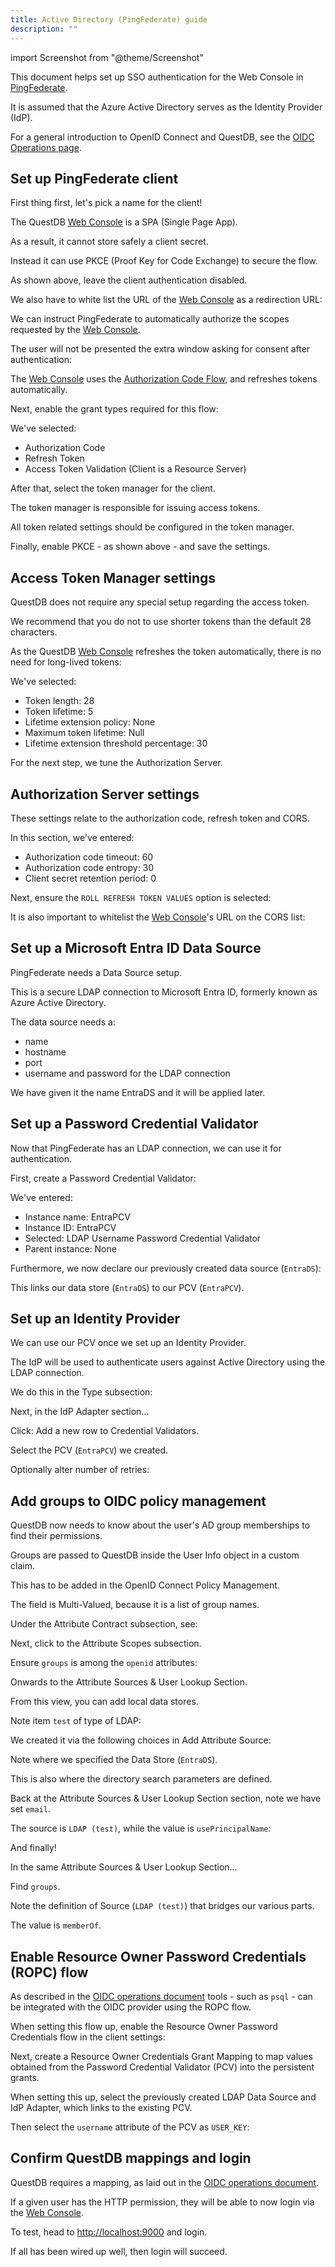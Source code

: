 ```yaml
---
title: Active Directory (PingFederate) guide
description: ""
---
```


import Screenshot from "@theme/Screenshot"

This document helps set up SSO authentication for the Web Console in
[PingFederate](https://docs.pingidentity.com/r/en-us/pingfederate-110/pf_intro_to_pingfed).

It is assumed that the Azure Active Directory serves as the Identity Provider
(IdP).

For a general introduction to OpenID Connect and QuestDB, see the
[OIDC Operations page](/docs/operations/openid-connect-oidc-integration/).

## Set up PingFederate client

First thing first, let's pick a name for the client!

<Screenshot
  alt="PingFederate image, naming the client."
  src="/img/guides/active-directory/1.webp"
  title="Picking a name"
  width={750}
/>

The QuestDB [Web Console](/docs/web-console/) is a SPA (Single Page App).

As a result, it cannot store safely a client secret.

Instead it can use PKCE (Proof Key for Code Exchange) to secure the flow.

As shown above, leave the client authentication disabled.

We also have to white list the URL of the [Web Console](/docs/web-console/) as a redirection URL:

<Screenshot
  alt="PingFederate image, redirection URL"
  src="/img/guides/active-directory/2.webp"
  title="Whitelist the redirection URL"
  width={600}
/>

We can instruct PingFederate to automatically authorize the scopes requested by
the [Web Console](/docs/web-console/).

The user will not be presented the extra window asking for consent after
authentication:

<Screenshot
  alt="PingFederate, bypass approval"
  src="/img/guides/active-directory/3.webp"
  title="Bypass, please"
  width={500}
/>

The [Web Console](/docs/web-console/) uses the
[Authorization Code Flow](/docs/operations/openid-connect-oidc-integration/#authentication-and-authorization-flow),
and refreshes tokens automatically.

Next, enable the grant types required for this flow:

<Screenshot
  alt="PingFederate, granting types"
  src="/img/guides/active-directory/4.webp"
  title="Granted"
  width={600}
/>

We've selected:

- Authorization Code
- Refresh Token
- Access Token Validation (Client is a Resource Server)

After that, select the token manager for the client.

The token manager is responsible for issuing access tokens.

All token related settings should be configured in the token manager.

<Screenshot
  alt=""
  src="/img/guides/active-directory/5.webp"
  title="PKCE enabled"
  width={500}
/>

Finally, enable PKCE - as shown above - and save the settings.

## Access Token Manager settings

QuestDB does not require any special setup regarding the access token.

We recommend that you do not to use shorter tokens than the default 28
characters.

As the QuestDB [Web Console](/docs/web-console/) refreshes the token automatically, there is no need
for long-lived tokens:

<Screenshot
  alt="PingFederate, access token management UI"
  src="/img/guides/active-directory/6.webp"
  title="Click to zoom"
  jumbo={true}
/>

We've selected:

- Token length: 28
- Token lifetime: 5
- Lifetime extension policy: None
- Maximum token lifetime: Null
- Lifetime extension threshold percentage: 30

For the next step, we tune the Authorization Server.

## Authorization Server settings

These settings relate to the authorization code, refresh token and CORS.

<Screenshot
  alt="PingFederate, auth server image"
  src="/img/guides/active-directory/7.webp"
  title="Authorization server"
  width={750}
/>

In this section, we've entered:

- Authorization code timeout: 60
- Authorization code entropy: 30
- Client secret retention period: 0

Next, ensure the `ROLL REFRESH TOKEN VALUES` option is selected:

<Screenshot
  alt="PingFederate, auth server settings ui"
  src="/img/guides/active-directory/8.webp"
  title="Click to zoom"
  jumbo={true}
/>

It is also important to whitelist the [Web Console](/docs/web-console/)'s URL on the CORS list:

<Screenshot
  alt="PingFederate, authorization server ui"
  src="/img/guides/active-directory/9.webp"
  title="Port 9000, or your custom port"
  width={500}
/>

## Set up a Microsoft Entra ID Data Source

PingFederate needs a Data Source setup.

This is a secure LDAP connection to Microsoft Entra ID, formerly known as Azure
Active Directory.

The data source needs a:

- name
- hostname
- port
- username and password for the LDAP connection

<Screenshot
  alt="PingFederate, data and credential storage"
  src="/img/guides/active-directory/10.webp"
  title="Configuring our data source"
  width={750}
/>

We have given it the name EntraDS and it will be applied later.

## Set up a Password Credential Validator

Now that PingFederate has an LDAP connection, we can use it for authentication.

First, create a Password Credential Validator:

<Screenshot
  alt="PingFederate, create a PCV view "
  src="/img/guides/active-directory/11.webp"
  title="Create the PCV"
  width={750}
/>

We've entered:

- Instance name: EntraPCV
- Instance ID: EntraPCV
- Selected: LDAP Username Password Credential Validator
- Parent instance: None

Furthermore, we now declare our previously created data source (`EntraDS`):

<Screenshot
  alt="PingFederate, additional PCV details"
  src="/img/guides/active-directory/12.webp"
  title="Click to zoom"
  jumbo={true}
/>

This links our data store (`EntraDS`) to our PCV (`EntraPCV`).

## Set up an Identity Provider

We can use our PCV once we set up an Identity Provider.

The IdP will be used to authenticate users against Active Directory using the
LDAP connection.

We do this in the Type subsection:

<Screenshot
  alt="PingFederate, IdP adapters"
  src="/img/guides/active-directory/13.webp"
  title="Defining an adapter"
  width={750}
/>
Next, in the IdP Adapter section...

Click: Add a new row to Credential Validators.

Select the PCV (`EntraPCV`) we created.

Optionally alter number of retries:

<Screenshot
  alt="PingFederate, selecting PCV "
  src="/img/guides/active-directory/14.webp"
  title="Select the PCV"
  jumbo={true}
/>

## Add groups to OIDC policy management

QuestDB now needs to know about the user's AD group memberships to find their
permissions.

Groups are passed to QuestDB inside the User Info object in a custom claim.

This has to be added in the OpenID Connect Policy Management.

The field is Multi-Valued, because it is a list of group names.

Under the Attribute Contract subsection, see:

<Screenshot
  alt="PingFederate, Attribute Contract subsection"
  src="/img/guides/active-directory/15.webp"
  title="Click to zoom"
  jumbo={true}
/>

Next, click to the Attribute Scopes subsection.

Ensure `groups` is among the `openid` attributes:

<Screenshot
  alt="PingFederate, Attribute Scopes"
  src="/img/guides/active-directory/16.webp"
  title="Click to zoom"
  jumbo={true}
/>

Onwards to the Attribute Sources & User Lookup Section.

From this view, you can add local data stores.

Note item `test` of type of LDAP:

<Screenshot
  alt="PingFederate, Attribute Sources & User Lookup ui"
  src="/img/guides/active-directory/17.webp"
  title="Click to zoom"
  jumbo={true}
/>

We created it via the following choices in Add Attribute Source:

<Screenshot
  alt="PingFederate, Add Attribute Source ui"
  src="/img/guides/active-directory/18.webp"
  title="Click to zoom"
  jumbo={true}
/>

Note where we specified the Data Store (`EntraDS`).

This is also where the directory search parameters are defined.

Back at the Attribute Sources & User Lookup Section section, note we have set
`email`.

The source is `LDAP (test)`, while the value is `usePrincipalName`:

<Screenshot
  alt="PingFederate, Policy Management ui"
  src="/img/guides/active-directory/19.webp"
  title="Click to zoom"
  jumbo={true}
/>

And finally!

In the same Attribute Sources & User Lookup Section...

Find `groups`.

Note the definition of Source (`LDAP (test)`) that bridges our various parts.

The value is `memberOf`.

<Screenshot
  alt="PingFederate, associating groups with the source"
  src="/img/guides/active-directory/20.webp"
  title="Click to zoom"
  jumbo={true}
/>

## Enable Resource Owner Password Credentials (ROPC) flow

As described in the
[OIDC operations document](/docs/operations/openid-connect-oidc-integration/#enable-ropc)
tools - such as `psql` - can be integrated with the OIDC provider using the ROPC flow.

When setting this flow up, enable the Resource Owner Password Credentials flow in the
client settings:

<Screenshot
  alt="PingFederate, enable ROPC for the client"
  src="/img/guides/active-directory/21.webp"
  title="Click to zoom"
  jumbo={true}
/>

Next, create a Resource Owner Credentials Grant Mapping to map values obtained from
the Password Credential Validator (PCV) into the persistent grants.

When setting this up, select the previously created LDAP Data Source and IdP Adapter, which links
to the existing PCV.

Then select the `username` attribute of the PCV as `USER_KEY`:

<Screenshot
alt="PingFederate, ROPC grant mappings"
src="/img/guides/active-directory/22.webp"
title="Click to zoom"
jumbo={true}
/>

## Confirm QuestDB mappings and login

QuestDB requires a mapping, as laid out in the
[OIDC operations document](/docs/operations/openid-connect-oidc-integration/#mapping-user-permissions).

If a given user has the HTTP permission, they will be able to now login via the
[Web Console](/docs/web-console/).

To test, head to [http://localhost:9000](http://localhost:9000) and login.

If all has been wired up well, then login will succeed.

<br />
